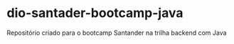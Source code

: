 # dio-santader-bootcamp-java
Repositório criado para o bootcamp Santander na trilha backend com Java
